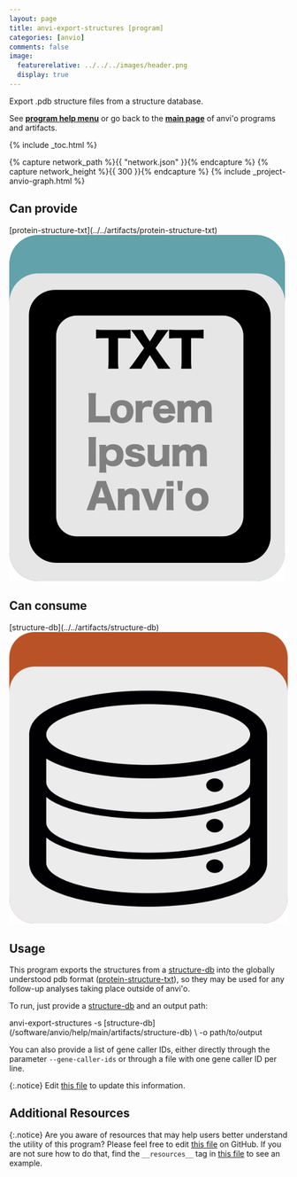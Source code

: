 ```yaml
---
layout: page
title: anvi-export-structures [program]
categories: [anvio]
comments: false
image:
  featurerelative: ../../../images/header.png
  display: true
---
```


Export .pdb structure files from a structure database.

See **[program help menu](../../../../vignette#anvi-export-structures)** or go back to the **[main page](../../)** of anvi'o programs and artifacts.


{% include _toc.html %}
<div id="svg" class="subnetwork"></div>
{% capture network_path %}{{ "network.json" }}{% endcapture %}
{% capture network_height %}{{ 300 }}{% endcapture %}
{% include _project-anvio-graph.html %}


## Can provide

<p style="text-align: left" markdown="1"><span class="artifact-p">[protein-structure-txt](../../artifacts/protein-structure-txt) <img src="../../images/icons/TXT.png" class="artifact-icon-mini" /></span></p>

## Can consume

<p style="text-align: left" markdown="1"><span class="artifact-r">[structure-db](../../artifacts/structure-db) <img src="../../images/icons/DB.png" class="artifact-icon-mini" /></span></p>

## Usage



This program exports the structures from a <span class="artifact-n">[structure-db](/software/anvio/help/main/artifacts/structure-db)</span> into the globally understood pdb format (<span class="artifact-n">[protein-structure-txt](/software/anvio/help/main/artifacts/protein-structure-txt)</span>), so they may be used for any follow-up analyses taking place outside of anvi'o.


To run, just provide a <span class="artifact-n">[structure-db](/software/anvio/help/main/artifacts/structure-db)</span> and an output path: 

<div class="codeblock" markdown="1">
anvi&#45;export&#45;structures &#45;s <span class="artifact&#45;n">[structure&#45;db](/software/anvio/help/main/artifacts/structure&#45;db)</span> \
                       &#45;o path/to/output
</div>

You can also provide a list of gene caller IDs, either directly through the parameter `--gene-caller-ids` or through a file with one gene caller ID per line.




{:.notice}
Edit [this file](https://github.com/merenlab/anvio/tree/master/anvio/docs/programs/anvi-export-structures.md) to update this information.


## Additional Resources



{:.notice}
Are you aware of resources that may help users better understand the utility of this program? Please feel free to edit [this file](https://github.com/merenlab/anvio/tree/master/bin/anvi-export-structures) on GitHub. If you are not sure how to do that, find the `__resources__` tag in [this file](https://github.com/merenlab/anvio/blob/master/bin/anvi-interactive) to see an example.
